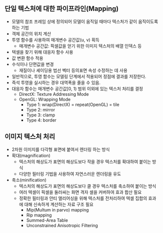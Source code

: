 ## 단일 텍스처에 대한 파이프라인(Mapping)
- 모델의 참조 프레임 상에 정의되어 모델이 움직일 때마다 텍스처가 같이 움직이도록 하는 기법
- 객체 공간의 위치 계산
- 투영 함수를 사용하여 매개변수 공간값(u, v) 획득
  - 매개변수 공간값: 픽셀값을 얻기 위한 이미지 텍스처의 배열 인덱스 등
- 텍셀을 찾기 위해 대응자 함수 사용
- 값 변환 함수 적용
- 수식이나 단편값을 변경
  - 재질이나 셰이딩용 법선 벡터 등의표면 속성 수정하는 데 사용
- 일반적으로, 투영 함수는 모델링 단계에서 적용되어 정점에 결과를 저장한다.
- 즉석 투영을 실시하는 경우 대역폭을 줄을 수 있음.
- 대응자 함수는 매개변수 공간값[0, 1) 범위 이외에 있는 텍스처 처리를 결정
  - DirectX: Texture Addressing Mode
  - OpenGL: Wrapping Mode
    - Type 1: wrap(DirectX) = repeat(OpenGL) = tile
    - Type 2: mirror
    - Type 3: clamp
    - Type 4: border

## 이미지 텍스처 처리
- 2차원 이미지를 다각형 표면에 붙여서 렌더링 하는 방식
- 확대(magnification)
  - 텍스처의 해상도가 표면의 해상도보다 작을 경우 텍스처를 확대하여 붙이는 방식
  - 다양한 필터링 기법을 사용하여 자연스러운 렌더링을 유도
- 축소(minification)
  - 텍스처의 해상도가 표면의 해상도보다 클 경우 텍스처를 축소하여 붙이는 방식
  - 여러 텍셀이 픽셀을 둘러싸는 화면 격자 셀을 커버하여 효과 합산 필요
  - 정확한 필터링과 안티 앨리어싱을 위해 텍스처를 전처리하여 텍셀 집합의 효과에 대해 신속하게 계산하는 자료 구조 필요
    - Mip(Multum in parvo) mapping
    - Rip mapping
    - Summed-Area Table
    - Unconstrained Anisotropic Filtering